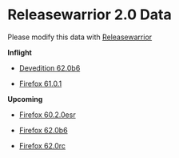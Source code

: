 

Releasewarrior 2.0 Data
=======================

Please modify this data with [Releasewarrior](https://github.com/mozilla-releng/releasewarrior-2.0)

**Inflight**

* [Devedition 62.0b6](/inflight/devedition/devedition-devedition-62.0b6.md)

* [Firefox 61.0.1](/inflight/firefox/firefox-release-61.0.1.md)

**Upcoming**

* [Firefox 60.2.0esr](/upcoming/firefox/firefox-esr60-60.2.0esr.md)

* [Firefox 62.0b6](/upcoming/firefox/firefox-beta-62.0b6.md)

* [Firefox 62.0rc](/upcoming/firefox/firefox-release-rc-62.0rc.md)


